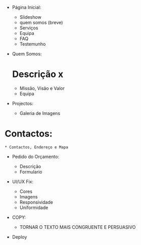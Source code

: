 * Página Inicial:
    * Slideshow
    * quem somos (breve)
    * Serviços
    * Equipa
    * FAQ
    * Testemunho

* Quem Somos:
    # Descrição x
    * Missão, Visão e Valor
    * Equipa

* Projectos:
    * Galeria de Imagens

# Contactos:
    * Contactos, Endereço e Mapa

* Pedido do Orçamento:
    * Descrição
    * Formulario


* UI/UX Fix:
    * Cores
    * Imagens
    * Responsividade
    * Uniformidade

* COPY:
    * TORNAR O TEXTO MAIS CONGRUENTE E PERSUASIVO

* Deploy